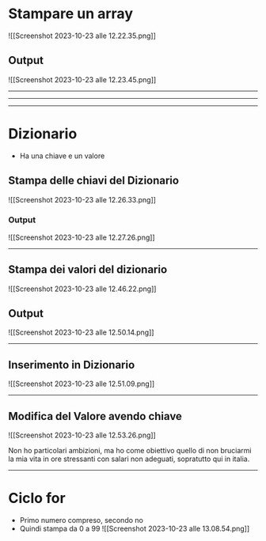 # Stampare un array
![[Screenshot 2023-10-23 alle 12.22.35.png]]
## Output
![[Screenshot 2023-10-23 alle 12.23.45.png]]


****
****
****
# Dizionario
- Ha una chiave e un valore
## Stampa delle chiavi del Dizionario
![[Screenshot 2023-10-23 alle 12.26.33.png]]
### Output
![[Screenshot 2023-10-23 alle 12.27.26.png]]
****
## Stampa dei valori del dizionario
![[Screenshot 2023-10-23 alle 12.46.22.png]]
## Output
![[Screenshot 2023-10-23 alle 12.50.14.png]]
****
## Inserimento in Dizionario
![[Screenshot 2023-10-23 alle 12.51.09.png]]

****
## Modifica del Valore avendo chiave
![[Screenshot 2023-10-23 alle 12.53.26.png]]

Non ho particolari ambizioni, ma ho come obiettivo quello di non bruciarmi la mia vita in ore stressanti con salari non adeguati, sopratutto qui in italia.


****
# Ciclo for
- Primo numero compreso, secondo no
- Quindi stampa da 0 a 99
![[Screenshot 2023-10-23 alle 13.08.54.png]]

